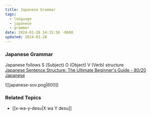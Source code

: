 ```yaml
---
title: Japanese Grammar
tags:
  - language
  - japanese
  - grammer
date: 2024-01-28 14:15:56 -0600
updated: 2024-01-28
---
```


### Japanese Grammar

Japanese follows S (Subject) O (Object) V (Verb) structure  
[Japanese Sentence Structure: The Ultimate Beginner's Guide - 80/20 Japanese](https://8020japanese.com/japanese-sentence-structure/)

![[japanese-sov.png|600]]

### Related Topics

* [[x-wa-y-desu|X wa Y desu]]
